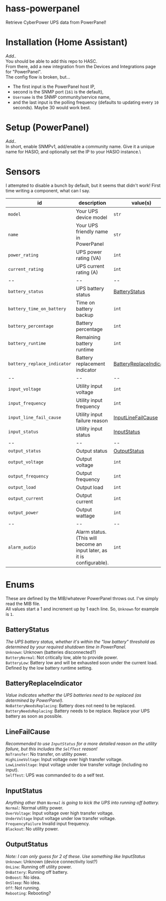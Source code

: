 # hass-powerpanel
Retrieve CyberPower UPS data from PowerPanel!


# Installation (Home Assistant)
_Add.._\
You should be able to add this repo to HASC.\
From there, add a new integration from the Devices and Integrations page for "PowerPanel".\
The config flow is broken, but...
- The first input is the PowerPanel host IP,
- second is the SNMP port (`161` is the default),
- `Username` is the SNMP community/service name,
- and the last input is the polling frequency (defaults to updating every `10` seconds). Maybe 30 would work best.

# Setup (PowerPanel)
_Add.._\
In short, enable SNMPv1, add/enable a community name. Give it a unique name for HASIO, and optionally set the IP to your HASIO instance.\


# Sensors
I attempted to disable a bunch by default, but it seems that didn't work! First time writing a component, what can I say.

| id | description | value(s) | OID |
| -- | ----------- | -------- | --- |
| `model` | Your UPS device model | `str` | `1.3.6.1.4.1.3808.1.1.1.1.1.1.0` |
| `name` | Your UPS friendly name in PowerPanel | `str` | `1.3.6.1.4.1.3808.1.1.1.1.1.2.0` |
| `power_rating` | UPS power rating (VA) | `int` | `1.3.6.1.4.1.3808.1.1.1.1.2.6.0` |
| `current_rating` | UPS current rating (A) | `int` | `1.3.6.1.4.1.3808.1.1.1.1.2.7.0` |
| -- | -- | -- | -- |
| `battery_status` | UPS battery status | [BatteryStatus](#BatteryStatus) | `1.3.6.1.4.1.3808.1.1.1.2.1.1.0` |
| `battery_time_on_battery` | Time on battery backup | `int` | `1.3.6.1.4.1.3808.1.1.1.2.1.2.0` |
| `battery_percentage` | Battery percentage | `int` | `1.3.6.1.4.1.3808.1.1.1.2.2.1.0` |
| `battery_runtime` | Remaining battery runtime | `int` | `1.3.6.1.4.1.3808.1.1.1.2.2.4.0` |
| `battery_replace_indicator` | Battery replacement indicator | [BatteryReplaceIndicator](#BatteryReplaceIndicator) | `1.3.6.1.4.1.3808.1.1.1.2.2.5.0` |
| -- | -- | -- | -- |
| `input_voltage` | Utility input voltage | `int` | `1.3.6.1.4.1.3808.1.1.1.3.2.1.0` |
| `input_frequency` | Utility input frequency | `int` | `1.3.6.1.4.1.3808.1.1.1.3.2.4.0` |
| `input_line_fail_cause` | Utility input failure reason | [InputLineFailCause](#InputLineFailCause) | `1.3.6.1.4.1.3808.1.1.1.3.2.5.0` |
| `input_status` | Utility input status | [InputStatus](#InputStatus) | `1.3.6.1.4.1.3808.1.1.1.3.2.6.0` |
| -- | -- | -- | -- |
| `output_status` | Output status | [OutputStatus](#OutputStatus) | `1.3.6.1.4.1.3808.1.1.1.4.1.1.0` |
| `output_voltage` | Output voltage | `int` | `1.3.6.1.4.1.3808.1.1.1.4.2.1.0` |
| `output_frequency` | Output frequency | `int` | `1.3.6.1.4.1.3808.1.1.1.4.2.2.0` |
| `output_load` | Output load | `int` | `1.3.6.1.4.1.3808.1.1.1.4.2.3.0` |
| `output_current` | Output current | `int` | `1.3.6.1.4.1.3808.1.1.1.4.2.4.0` |
| `output_power` | Output wattage | `int` | `NONE` (calculated by output voltage*current) |
| -- | -- | -- | -- |
| `alarm_audio` | Alarm status. (This will become an input later, as it is configurable). | `int` | `1.3.6.1.4.1.3808.1.1.1.5.2.4.0` |



# Enums
These are defined by the MIB/whatever PowerPanel throws out. I've simply read the MIB file.\
All values start a 1 and increment up by 1 each line. So, `Unknown` for example is `1`.


## BatteryStatus
_The UPS battery status, whether it's within the "low battery" threshold as determined by your required shutdown time in PowerPanel._\
`Unknown`: Unknown (batteries disconnected?)\
`BatteryNormal`: Not critically low, able to provide power.\
`BatteryLow`: Battery low and will be exhausted soon under the current load. Defined by the low battery runtime setting.


## BatteryReplaceIndicator
_Value indicates whether the UPS batteries need to be replaced (as determined by PowerPanel)._\
`NoBatteryNeedsReplacing`: Battery does not need to be replaced.\
`BatteryNeedsReplacing`: Battery needs to be replace. Replace your UPS battery as soon as possible.


## LineFailCause
_Recommended to use `InputStatus` for a more detailed reason on the utility failure, but this includes the `SelfTest` reason!_\
`NoTransfer`: No transfer, on utility power.\
`HighLineVoltage`: Input voltage over high transfer voltage.\
`LowLineVoltage`: Input voltage under low transfer voltage (including no input).\
`SelfTest`: UPS was commanded to do a self test.


## InputStatus
_Anything other than `Normal` is going to kick the UPS into running off battery._\
`Normal`: Normal utility power.\
`OverVoltage`: Input voltage over high transfer voltage.\
`UnderVoltage` Input voltage under low transfer voltage.\
`FrequencyFailure` Invalid input frequency.\
`Blackout`: No utility power.


## OutputStatus
_Note: I can only guess for 2 of these. Use something like InputStatus_\
`Unknown`: Unknown (device connectivity lost?)\
`OnLine`: Running off utility power.\
`OnBattery`: Running off battery.\
`OnBoost`: No idea.\
`OnSleep`: No idea.\
`Off`: Not running.\
`Rebooting`: Rebooting?